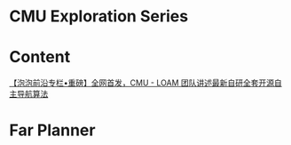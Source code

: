 # CMU Exploration Series

# Content

[【泡泡前沿专栏•重磅】全网首发，CMU - LOAM 团队讲述最新自研全套开源自主导航算法](
https://mp.weixin.qq.com/mp/appmsgalbum?__biz=MzI5MTM1MTQwMw==&action=getalbum&album_id=1954649120803995651&scene=173&from_msgid=2247525080&from_itemidx=1&count=3&nolastread=1#wechat_redirect)

# Far Planner